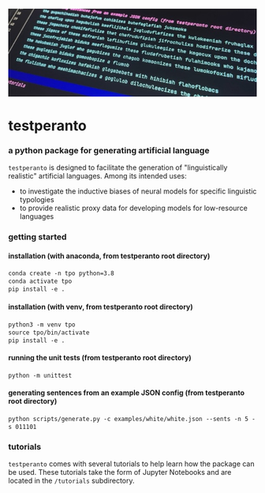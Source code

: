 ![screenshot](images/screenshot.jpeg)
# testperanto
### a python package for generating artificial language

`testperanto` is designed to facilitate the generation of "linguistically realistic"
artificial languages. Among its intended uses:
- to investigate the inductive biases of neural models for specific linguistic typologies
- to provide realistic proxy data for developing models for low-resource languages


### getting started

#### installation (with anaconda, from testperanto root directory)

    conda create -n tpo python=3.8
    conda activate tpo
    pip install -e .

#### installation (with venv, from testperanto root directory)

    python3 -m venv tpo
    source tpo/bin/activate
    pip install -e .
    

#### running the unit tests (from testperanto root directory)

    python -m unittest

#### generating sentences from an example JSON config (from testperanto root directory)

    python scripts/generate.py -c examples/white/white.json --sents -n 5 -s 011101


### tutorials

`testperanto` comes with several tutorials to help learn how the
package can be used. These tutorials take the form of Jupyter Notebooks
and are located in the `/tutorials` subdirectory.



